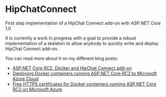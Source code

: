 # HipChatConnect
First step implementation of a HipChat Connect add-on with ASP.NET Core 1.0

It is currently a work in progress with a goal to provide a robust implementation of a skeleton to allow anybody to quickly write and deploy HipChat Connect add-on.

You can read more about it on my different blog posts:

- [ASP.NET Core RC2, Docker and HipChat Connect add-on](http://laurentkempe.com/2016/05/16/ASP-NET-Core-RC2-Docker-and-HipChat-Connect-add-on/)
- [Deploying Docker containers running ASP.NET Core RC2 to Microsoft Azure Cloud](http://laurentkempe.com/2016/06/08/Deploying-Docker-containers-running-ASPNET-Core-RC2-to-Microsoft-Azure-Cloud/)
- [Free HTTPS certificates for Docker containers running ASP.NET Core RC2 on Microsoft Azure](http://laurentkempe.com/2016/06/20/Free-HTTPS-certificates-for-Docker-containers-running-ASPNET-Core-RC2-on-Microsoft-Azure/)

